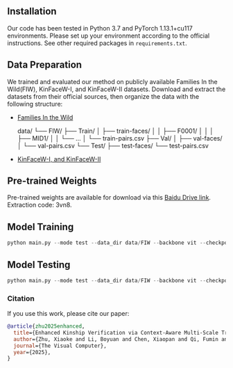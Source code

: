 ## Installation

Our code has been tested in Python 3.7 and PyTorch 1.13.1+cu117 environments. Please set up your environment according to the official instructions. See other required packages in `requirements.txt`.



## Data Preparation

We trained and evaluated our method on publicly available Families In the Wild(FIW), KinFaceW-I, and KinFaceW-II datasets. Download and extract the datasets from their official sources, then organize the data with the following structure:

- [Families In the Wild](https://github.com/visionjo/fiw)

  data/
  └── FIW/
  ├── Train/
  │ ├── train-faces/
  │ │ ├── F0001/
  │ │ │ ├── MID1/
  │ │ └── ...
  │ └── train-pairs.csv
  ├── Val/
  │ ├── val-faces/
  │ └── val-pairs.csv
  └── Test/
  ├── test-faces/
  └── test-pairs.csv

- [KinFaceW-I, and KinFaceW-II](https://www.kinfacew.com/datasets.html)

  

## Pre-trained Weights

Pre-trained weights are available for download via this [Baidu Drive link](https://pan.baidu.com/s/1wUsqQJgslMlOEzL83XBsaA). Extraction code: 3vn8.



## Model Training

```python
python main.py --mode test --data_dir data/FIW --backbone vit --checkpoint checkpoints/model_best.pth --output_csv results/predictions.csv
```



## Model Testing

```python
python main.py --mode test --data_dir data/FIW --backbone vit --checkpoint checkpoints/model_best.pth --output_csv results/predictions.csv
```

### Citation

If you use this work, please cite our paper:

```bibtex
@article{zhu2025enhanced,  
  title={Enhanced Kinship Verification via Context-Aware Multi-Scale Transformer},  
  author={Zhu, Xiaoke and Li, Boyuan and Chen, Xiaopan and Qi, Fumin and Yuan, Caihong and Jing, Xiao-Yuan},  
  journal={The Visual Computer},  
  year={2025},    
}  
```